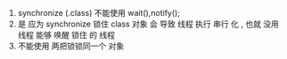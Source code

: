 1. synchronize (.class) 不能使用 wait(),notify();
 1. 是 应为 synchronize 锁住 class 对象 会 导致 线程 执行 串行 化 , 也就 没用 线程 能够 唤醒 锁住 的 线程  
2. 不能使用 两把锁锁同一个 对象 